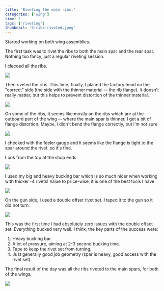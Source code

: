 ```yaml
---
title: 'Riveting the main ribs.'
categories: ['wing']
time: 5
tags: ['riveting']
thumbnail: '6-ribs-riveted.jpeg'
---
```


Started working on both wing assemblies.

<!-- more -->

The first task was to rivet the ribs to both the main spar and the rear spar. Nothing too fancy, just a regular riveting session.

I clecoed all the ribs.

![](./0-ribs-clecoed.jpeg)

Then riveted the ribs. This time, finally, I placed the factory head on the "correct" side (the side with the thinner material -- the rib flange). It doesn't really matter, but this helps to prevent distortion of the thinner material.

![](./1-rib-riveted.jpeg)

On some of the ribs, it seems like mostly on the ribs which are at the outboard part of the wing -- where the main spar is thinner, I got a bit of flange distortion. Maybe, I didn't bend the flange correctly, but I'm not sure.

![](./2-flange-a-bit-wavy.jpeg)

I checked with the feeler gauge and it seems like the flange is tight to the spar around the rivet, so it's fine.

Look from the top at the shop ends.

![](./3-shop-ends.jpeg)

I used my big and heavy bucking bar which is so much nicer when working with thicker -4 rivets! Value to price-wise, it is one of the best tools I have.

![](./4-vip-of-the-day.jpeg)

On the gun side, I used a double offset rivet set. I taped it to the gun so it did not turn.

![](./5-rivet-gun-positioning.jpeg)

This was the first time I had absolutely zero issues with the double offset set. Everything bucked very well. I think, the key parts of the success were:

1. Heavy bucking bar.
2. A lot of pressure, aiming at 2-3 second bucking time.
3. Tape to keep the rivet set from turning.
4. Just generally good job geometry (spar is heavy, good access with the rivet set).

The final result of the day was all the ribs riveted to the main spars, for both of the wings.

![](./6-ribs-riveted.jpeg)
